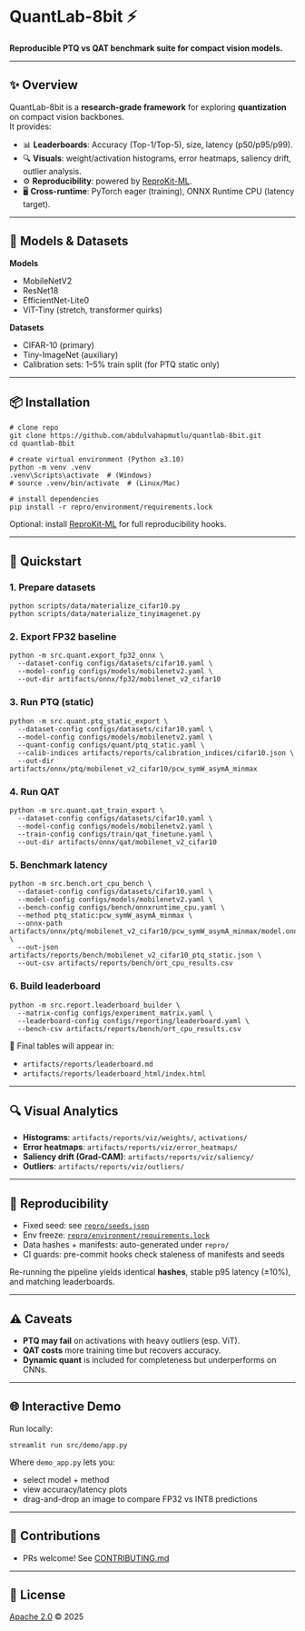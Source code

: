 # QuantLab-8bit ⚡  
**Reproducible PTQ vs QAT benchmark suite for compact vision models.**

---

## ✨ Overview

QuantLab-8bit is a **research-grade framework** for exploring **quantization** on compact vision backbones.  
It provides:

- 📊 **Leaderboards**: Accuracy (Top-1/Top-5), size, latency (p50/p95/p99).  
- 🔍 **Visuals**: weight/activation histograms, error heatmaps, saliency drift, outlier analysis.  
- ⚙️ **Reproducibility**: powered by [ReproKit-ML](https://pypi.org/project/reprokit-ml/).  
- 🖥️ **Cross-runtime**: PyTorch eager (training), ONNX Runtime CPU (latency target).  

---

## 🔧 Models & Datasets

**Models**  
- MobileNetV2  
- ResNet18  
- EfficientNet-Lite0  
- ViT-Tiny (stretch, transformer quirks)

**Datasets**  
- CIFAR-10 (primary)  
- Tiny-ImageNet (auxiliary)  
- Calibration sets: 1–5% train split (for PTQ static only)

---

## 📦 Installation

```
# clone repo
git clone https://github.com/abdulvahapmutlu/quantlab-8bit.git
cd quantlab-8bit

# create virtual environment (Python ≥3.10)
python -m venv .venv
.venv\Scripts\activate  # (Windows)
# source .venv/bin/activate  # (Linux/Mac)

# install dependencies
pip install -r repro/environment/requirements.lock
```

Optional: install [ReproKit-ML](https://pypi.org/project/reprokit-ml/) for full reproducibility hooks.

---

## 🚀 Quickstart

### 1. Prepare datasets

```
python scripts/data/materialize_cifar10.py
python scripts/data/materialize_tinyimagenet.py
```

### 2. Export FP32 baseline

```
python -m src.quant.export_fp32_onnx \
  --dataset-config configs/datasets/cifar10.yaml \
  --model-config configs/models/mobilenetv2.yaml \
  --out-dir artifacts/onnx/fp32/mobilenet_v2_cifar10
```

### 3. Run PTQ (static)

```
python -m src.quant.ptq_static_export \
  --dataset-config configs/datasets/cifar10.yaml \
  --model-config configs/models/mobilenetv2.yaml \
  --quant-config configs/quant/ptq_static.yaml \
  --calib-indices artifacts/reports/calibration_indices/cifar10.json \
  --out-dir artifacts/onnx/ptq/mobilenet_v2_cifar10/pcw_symW_asymA_minmax
```

### 4. Run QAT

```
python -m src.quant.qat_train_export \
  --dataset-config configs/datasets/cifar10.yaml \
  --model-config configs/models/mobilenetv2.yaml \
  --train-config configs/train/qat_finetune.yaml \
  --out-dir artifacts/onnx/qat/mobilenet_v2_cifar10
```

### 5. Benchmark latency

```
python -m src.bench.ort_cpu_bench \
  --dataset-config configs/datasets/cifar10.yaml \
  --model-config configs/models/mobilenetv2.yaml \
  --bench-config configs/bench/onnxruntime_cpu.yaml \
  --method ptq_static:pcw_symW_asymA_minmax \
  --onnx-path artifacts/onnx/ptq/mobilenet_v2_cifar10/pcw_symW_asymA_minmax/model.onnx \
  --out-json artifacts/reports/bench/mobilenet_v2_cifar10_ptq_static.json \
  --out-csv artifacts/reports/bench/ort_cpu_results.csv
```

### 6. Build leaderboard

```
python -m src.report.leaderboard_builder \
  --matrix-config configs/experiment_matrix.yaml \
  --leaderboard-config configs/reporting/leaderboard.yaml \
  --bench-csv artifacts/reports/bench/ort_cpu_results.csv
```

📑 Final tables will appear in:

* `artifacts/reports/leaderboard.md`
* `artifacts/reports/leaderboard_html/index.html`

---

## 🔍 Visual Analytics

* **Histograms**: `artifacts/reports/viz/weights/`, `activations/`
* **Error heatmaps**: `artifacts/reports/viz/error_heatmaps/`
* **Saliency drift (Grad-CAM)**: `artifacts/reports/viz/saliency/`
* **Outliers**: `artifacts/reports/viz/outliers/`

---

## 📐 Reproducibility

* Fixed seed: see [`repro/seeds.json`](repro/seeds.json)
* Env freeze: [`repro/environment/requirements.lock`](repro/environment/requirements.lock)
* Data hashes + manifests: auto-generated under `repro/`
* CI guards: pre-commit hooks check staleness of manifests and seeds

Re-running the pipeline yields identical **hashes**, stable p95 latency (±10%), and matching leaderboards.

---

## ⚠️ Caveats

* **PTQ may fail** on activations with heavy outliers (esp. ViT).
* **QAT costs** more training time but recovers accuracy.
* **Dynamic quant** is included for completeness but underperforms on CNNs.

---

## 🌐 Interactive Demo

Run locally:

```
streamlit run src/demo/app.py
```

Where `demo_app.py` lets you:

* select model + method
* view accuracy/latency plots
* drag-and-drop an image to compare FP32 vs INT8 predictions

---

## 👥 Contributions

* PRs welcome! See [CONTRIBUTING.md](CONTRIBUTING.md)

---

## 📜 License

[Apache 2.0](LICENSE) © 2025
